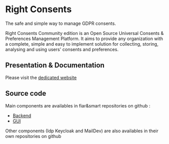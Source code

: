 # Right Consents

The safe and simple way to manage GDPR consents.

Right Consents Community edition is an Open Source Universal Consents & Preferences Management Platform.
It aims to provide any organization with a complete, simple and easy to implement solution for collecting, storing, analysing and using users' consents and preferences. 

## Presentation & Documentation

Please visit the [dedicated website](https://fairandsmart.github.io/right-consents/)

## Source code

Main components are availables in fiar&smart repositories on github : 

- [Backend](https://github.com/fairandsmart/consent-manager-back)
- [GUI](https://github.com/fairandsmart/consent-manager-gui)

Other components (Idp Keycloak and MailDev) are also availables in their own repositories on github 
